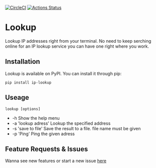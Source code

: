 [![CircleCI](https://circleci.com/gh/dominicegginton/lookup.svg?style=svg)](https://circleci.com/gh/dominicegginton/lookup)
[![Actions Status](https://github.com/dominicegginton/lookup/workflows/ci}/badge.svg)](https://github.com/dominicegginton/lookup/actions)
# Lookup 

Lookup IP addresses right from your terminal. No need to keep serching online for an IP lookup service you can have one right where you work. 

## Installation

Lookup is available on PyPI. You can install it through pip:

```
pip install ip-lookup
```

## Useage

```
lookup [options]
```

- -h Show the help menu
- -a 'lookup adress' Lookup the specified address
- -s 'save to file' Save the result to a file. file name must be given
- -p 'Ping' Ping the given adress

## Feature Requests & Issues

Wanna see new features or start a new issue [here](https://github.com/dominicegginton/lookup/issues)
